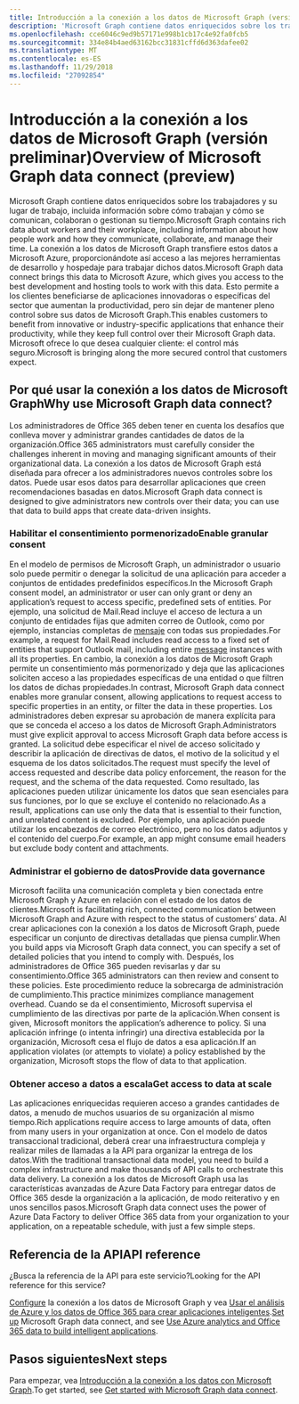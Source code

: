 ```yaml
---
title: Introducción a la conexión a los datos de Microsoft Graph (versión preliminar)
description: 'Microsoft Graph contiene datos enriquecidos sobre los trabajadores y su lugar de trabajo, incluida información sobre cómo trabajan y cómo se comunican, colaboran o gestionan su tiempo. La conexión a los datos de Microsoft Graph transfiere estos datos a Microsoft Azure, proporcionándote así acceso a las mejores herramientas de desarrollo y hospedaje para trabajar dichos datos. Esto permite a los clientes beneficiarse de aplicaciones innovadoras o específicas del sector que aumentan la productividad, pero sin dejar de mantener pleno control sobre sus datos de Microsoft Graph. Microsoft ofrece lo que desea cualquier cliente: el control más seguro.'
ms.openlocfilehash: cce6046c9ed9b57171e998b1cb17c4e92fa0fcb5
ms.sourcegitcommit: 334e84b4aed63162bcc31831cffd6d363dafee02
ms.translationtype: MT
ms.contentlocale: es-ES
ms.lasthandoff: 11/29/2018
ms.locfileid: "27092854"
---
```

# <a name="overview-of-microsoft-graph-data-connect-preview"></a><span data-ttu-id="06aae-106">Introducción a la conexión a los datos de Microsoft Graph (versión preliminar)</span><span class="sxs-lookup"><span data-stu-id="06aae-106">Overview of Microsoft Graph data connect (preview)</span></span>
<span data-ttu-id="06aae-107">Microsoft Graph contiene datos enriquecidos sobre los trabajadores y su lugar de trabajo, incluida información sobre cómo trabajan y cómo se comunican, colaboran o gestionan su tiempo.</span><span class="sxs-lookup"><span data-stu-id="06aae-107">Microsoft Graph contains rich data about workers and their workplace, including information about how people work and how they communicate, collaborate, and manage their time.</span></span> <span data-ttu-id="06aae-108">La conexión a los datos de Microsoft Graph transfiere estos datos a Microsoft Azure, proporcionándote así acceso a las mejores herramientas de desarrollo y hospedaje para trabajar dichos datos.</span><span class="sxs-lookup"><span data-stu-id="06aae-108">Microsoft Graph data connect brings this data to Microsoft Azure, which gives you access to the best development and hosting tools to work with this data.</span></span> <span data-ttu-id="06aae-109">Esto permite a los clientes beneficiarse de aplicaciones innovadoras o específicas del sector que aumentan la productividad, pero sin dejar de mantener pleno control sobre sus datos de Microsoft Graph.</span><span class="sxs-lookup"><span data-stu-id="06aae-109">This enables customers to benefit from innovative or industry-specific applications that enhance their productivity, while they keep full control over their Microsoft Graph data.</span></span> <span data-ttu-id="06aae-110">Microsoft ofrece lo que desea cualquier cliente: el control más seguro.</span><span class="sxs-lookup"><span data-stu-id="06aae-110">Microsoft is bringing along the more secured control that customers expect.</span></span>

## <a name="why-use-microsoft-graph-data-connect"></a><span data-ttu-id="06aae-111">Por qué usar la conexión a los datos de Microsoft Graph</span><span class="sxs-lookup"><span data-stu-id="06aae-111">Why use Microsoft Graph data connect?</span></span>
<span data-ttu-id="06aae-112">Los administradores de Office 365 deben tener en cuenta los desafíos que conlleva mover y administrar grandes cantidades de datos de la organización.</span><span class="sxs-lookup"><span data-stu-id="06aae-112">Office 365 administrators must carefully consider the challenges inherent in moving and managing significant amounts of their organizational data.</span></span> <span data-ttu-id="06aae-113">La conexión a los datos de Microsoft Graph está diseñada para ofrecer a los administradores nuevos controles sobre los datos. Puede usar esos datos para desarrollar aplicaciones que creen recomendaciones basadas en datos.</span><span class="sxs-lookup"><span data-stu-id="06aae-113">Microsoft Graph data connect is designed to give administrators new controls over their data; you can use that data to build apps that create data-driven insights.</span></span> 

### <a name="enable-granular-consent"></a><span data-ttu-id="06aae-114">Habilitar el consentimiento pormenorizado</span><span class="sxs-lookup"><span data-stu-id="06aae-114">Enable granular consent</span></span>

<span data-ttu-id="06aae-115">En el modelo de permisos de Microsoft Graph, un administrador o usuario solo puede permitir o denegar la solicitud de una aplicación para acceder a conjuntos de entidades predefinidos específicos.</span><span class="sxs-lookup"><span data-stu-id="06aae-115">In the Microsoft Graph consent model, an administrator or user can only grant or deny an application’s request to access specific, predefined sets of entities.</span></span> <span data-ttu-id="06aae-116">Por ejemplo, una solicitud de Mail.Read incluye el acceso de lectura a un conjunto de entidades fijas que admiten correo de Outlook, como por ejemplo, instancias completas de [mensaje](/graph/api/resources/message?view=graph-rest-1.0) con todas sus propiedades.</span><span class="sxs-lookup"><span data-stu-id="06aae-116">For example, a request for Mail.Read includes read access to a fixed set of entities that support Outlook mail, including entire [message](/graph/api/resources/message?view=graph-rest-1.0) instances with all its properties.</span></span> <span data-ttu-id="06aae-117">En cambio, la conexión a los datos de Microsoft Graph permite un consentimiento más pormenorizado y deja que las aplicaciones soliciten acceso a las propiedades específicas de una entidad o que filtren los datos de dichas propiedades.</span><span class="sxs-lookup"><span data-stu-id="06aae-117">In contrast, Microsoft Graph data connect enables more granular consent, allowing applications to request access to specific properties in an entity, or filter the data in these properties.</span></span> <span data-ttu-id="06aae-118">Los administradores deben expresar su aprobación de manera explícita para que se conceda el acceso a los datos de Microsoft Graph.</span><span class="sxs-lookup"><span data-stu-id="06aae-118">Administrators must give explicit approval to access Microsoft Graph data before access is granted.</span></span> <span data-ttu-id="06aae-119">La solicitud debe especificar el nivel de acceso solicitado y describir la aplicación de directivas de datos, el motivo de la solicitud y el esquema de los datos solicitados.</span><span class="sxs-lookup"><span data-stu-id="06aae-119">The request must specify the level of access requested and describe data policy enforcement, the reason for the request, and the schema of the data requested.</span></span> <span data-ttu-id="06aae-120">Como resultado, las aplicaciones pueden utilizar únicamente los datos que sean esenciales para sus funciones, por lo que se excluye el contenido no relacionado.</span><span class="sxs-lookup"><span data-stu-id="06aae-120">As a result, applications can use only the data that is essential to their function, and unrelated content is excluded.</span></span> <span data-ttu-id="06aae-121">Por ejemplo, una aplicación puede utilizar los encabezados de correo electrónico, pero no los datos adjuntos y el contenido del cuerpo.</span><span class="sxs-lookup"><span data-stu-id="06aae-121">For example, an app might consume email headers but exclude body content and attachments.</span></span> 

### <a name="provide-data-governance"></a><span data-ttu-id="06aae-122">Administrar el gobierno de datos</span><span class="sxs-lookup"><span data-stu-id="06aae-122">Provide data governance</span></span>
<span data-ttu-id="06aae-123">Microsoft facilita una comunicación completa y bien conectada entre Microsoft Graph y Azure en relación con el estado de los datos de clientes.</span><span class="sxs-lookup"><span data-stu-id="06aae-123">Microsoft is facilitating rich, connected communication between Microsoft Graph and Azure with respect to the status of customers’ data.</span></span> <span data-ttu-id="06aae-124">Al crear aplicaciones con la conexión a los datos de Microsoft Graph, puede especificar un conjunto de directivas detalladas que piensa cumplir.</span><span class="sxs-lookup"><span data-stu-id="06aae-124">When you build apps via Microsoft Graph data connect, you can specify a set of detailed policies that you intend to comply with.</span></span> <span data-ttu-id="06aae-125">Después, los administradores de Office 365 pueden revisarlas y dar su consentimiento.</span><span class="sxs-lookup"><span data-stu-id="06aae-125">Office 365 administrators can then review and consent to these policies.</span></span> <span data-ttu-id="06aae-126">Este procedimiento reduce la sobrecarga de administración de cumplimiento.</span><span class="sxs-lookup"><span data-stu-id="06aae-126">This practice minimizes compliance management overhead.</span></span> <span data-ttu-id="06aae-127">Cuando se da el consentimiento, Microsoft supervisa el cumplimiento de las directivas por parte de la aplicación.</span><span class="sxs-lookup"><span data-stu-id="06aae-127">When consent is given, Microsoft monitors the application’s adherence to policy.</span></span> <span data-ttu-id="06aae-128">Si una aplicación infringe (o intenta infringir) una directiva establecida por la organización, Microsoft cesa el flujo de datos a esa aplicación.</span><span class="sxs-lookup"><span data-stu-id="06aae-128">If an application violates (or attempts to violate) a policy established by the organization, Microsoft stops the flow of data to that application.</span></span> 

### <a name="get-access-to-data-at-scale"></a><span data-ttu-id="06aae-129">Obtener acceso a datos a escala</span><span class="sxs-lookup"><span data-stu-id="06aae-129">Get access to data at scale</span></span>
<span data-ttu-id="06aae-130">Las aplicaciones enriquecidas requieren acceso a grandes cantidades de datos, a menudo de muchos usuarios de su organización al mismo tiempo.</span><span class="sxs-lookup"><span data-stu-id="06aae-130">Rich applications require access to large amounts of data, often from many users in your organization at once.</span></span> <span data-ttu-id="06aae-131">Con el modelo de datos transaccional tradicional, deberá crear una infraestructura compleja y realizar miles de llamadas a la API para organizar la entrega de los datos.</span><span class="sxs-lookup"><span data-stu-id="06aae-131">With the traditional transactional data model, you need to build a complex infrastructure and make thousands of API calls to orchestrate this data delivery.</span></span> <span data-ttu-id="06aae-132">La conexión a los datos de Microsoft Graph usa las características avanzadas de Azure Data Factory para entregar datos de Office 365 desde la organización a la aplicación, de modo reiterativo y en unos sencillos pasos.</span><span class="sxs-lookup"><span data-stu-id="06aae-132">Microsoft Graph data connect uses the power of Azure Data Factory to deliver Office 365 data from your organization to your application, on a repeatable schedule, with just a few simple steps.</span></span>

## <a name="api-reference"></a><span data-ttu-id="06aae-133">Referencia de la API</span><span class="sxs-lookup"><span data-stu-id="06aae-133">API reference</span></span>
<span data-ttu-id="06aae-134">¿Busca la referencia de la API para este servicio?</span><span class="sxs-lookup"><span data-stu-id="06aae-134">Looking for the API reference for this service?</span></span>

<span data-ttu-id="06aae-135">[Configure](data-connect-get-started.md) la conexión a los datos de Microsoft Graph y vea [Usar el análisis de Azure y los datos de Office 365 para crear aplicaciones inteligentes](https://github.com/OfficeDev/MS-Graph-Data-Connect/wiki).</span><span class="sxs-lookup"><span data-stu-id="06aae-135">[Set up](data-connect-get-started.md) Microsoft Graph data connect, and see [Use Azure analytics and Office 365 data to build intelligent applications](https://github.com/OfficeDev/MS-Graph-Data-Connect/wiki).</span></span>


## <a name="next-steps"></a><span data-ttu-id="06aae-136">Pasos siguientes</span><span class="sxs-lookup"><span data-stu-id="06aae-136">Next steps</span></span>
<span data-ttu-id="06aae-137">Para empezar, vea [Introducción a la conexión a los datos con Microsoft Graph](data-connect-get-started.md).</span><span class="sxs-lookup"><span data-stu-id="06aae-137">To get started, see [Get started with Microsoft Graph data connect](data-connect-get-started.md).</span></span>
